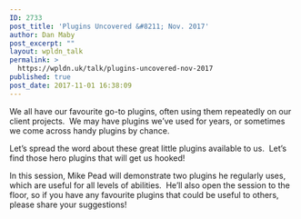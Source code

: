 ```yaml
---
ID: 2733
post_title: 'Plugins Uncovered &#8211; Nov. 2017'
author: Dan Maby
post_excerpt: ""
layout: wpldn_talk
permalink: >
  https://wpldn.uk/talk/plugins-uncovered-nov-2017
published: true
post_date: 2017-11-01 16:38:09
---
```

We all have our favourite go-to plugins, often using them repeatedly on our client projects.  We may have plugins we’ve used for years, or sometimes we come across handy plugins by chance.

Let’s spread the word about these great little plugins available to us.  Let’s find those hero plugins that will get us hooked!

In this session, Mike Pead will demonstrate two plugins he regularly uses, which are useful for all levels of abilities.  He’ll also open the session to the floor, so if you have any favourite plugins that could be useful to others, please share your suggestions!